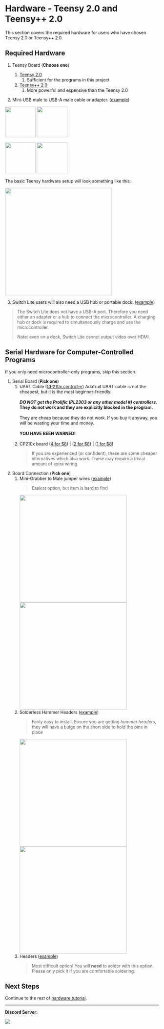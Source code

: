 # Hardware - Teensy 2.0 and Teensy++ 2.0

This section covers the required hardware for users who have chosen Teensy 2.0 or Teensy++ 2.0.


## Required Hardware

1. Teensy Board (**Choose one**)
   1. [Teensy 2.0](https://www.pjrc.com/store/teensy.html) 
      1. Sufficient for the programs in this project
   2. [Teensy++ 2.0](https://www.pjrc.com/store/teensypp.html) 
      1. More powerful and expensive than the Teensy 2.0

2. Mini-USB male to USB-A male cable or adapter. ([example](https://www.amazon.com/gp/product/B07QJTX59H/))

<img src="images/teensy2.jpg" height="100"> <img src="images/usb-a-to-usb-mini.jpg" height="100">

<img src="images/teensypp2.jpg" height="100"> <img src="images/usb-a-to-usb-mini.jpg" height="100">


The basic Teensy hardware setup will look something like this:

<img src="images/teensy-basic.jpg" height="350">

3. Switch Lite users will also need a USB hub or portable dock. ([example](https://www.amazon.com/gp/product/B07JK9DFKH))

> The Switch Lite does not have a USB-A port. Therefore you need either an adapter or a hub to connect the microcontroller. A charging hub or dock is required to simultaneously charge and use the microcontroller.
>
> Note: even on a dock, Switch Lite cannot output video over HDMI.

## Serial Hardware for Computer-Controlled Programs

If you only need microcontroller-only programs, skip this section.

1. Serial Board (**Pick one**)
   1. UART Cable ([CP210x controller](https://www.adafruit.com/product/954)) Adafruit UART cable is not the cheapest, but it is the most beginner-friendly.<br><br>
      ***DO NOT get the Prolific (PL2303 or any other model #) controllers.* They do not work and they are explicitly blocked in the program.**<br><br>They are cheap because they do not work. If you buy it anyway, you will be wasting your time and money.<br><br>**YOU HAVE BEEN WARNED!**<br><br>
   2. CP210x board ([4 for $8](https://www.amazon.com/gp/product/B07T1XR9FT)) | ([2 for $8](https://www.amazon.com/gp/product/B07D6LLX19/)) | ([1 for $8](https://www.amazon.com/dp/B072K3Z3TL))
      >  If you are experienced (or confident), these are some cheaper alternatives which also work. These may require a trivial amount of extra wiring.
2. Board Connection (**Pick one**)
   1. Mini-Grabber to Male jumper wires ([example](https://www.amazon.com/gp/product/B08M5GNY47))
       > Easiest option, but item is hard to find
       <img src="https://raw.githubusercontent.com/PokemonAutomation/ComputerControl/master/Wiki/Hardware/images/serial-teensy2-mg.jpg" height="350">
       <img src="https://raw.githubusercontent.com/PokemonAutomation/ComputerControl/master/Wiki/Hardware/images/serial-teensypp2-mg.jpg" height="350">
   2. Solderless Hammer Headers ([example](https://www.adafruit.com/product/3662))
       > Fairly easy to install. Ensure you are getting _hammer headers_, they will have a bulge on the short side to hold the pins in place
       <img src="https://raw.githubusercontent.com/PokemonAutomation/ComputerControl/master/Wiki/Hardware/images/teensy2-hammer-0.jpg" height="350">
       <img src="https://raw.githubusercontent.com/PokemonAutomation/ComputerControl/master/Wiki/Hardware/images/teensypp2-hammer-0.jpg" height="350">
   3. Headers ([example](https://www.adafruit.com/product/2822))
       > Most difficult option! You will **need** to solder with this option. Please only pick it if you are comfortable soldering.

## Next Steps

Continue to the rest of [hardware tutorial](Hardware.md).

<hr>

**Discord Server:** 

[<img src="https://canary.discordapp.com/api/guilds/695809740428673034/widget.png?style=banner2">](https://discord.gg/cQ4gWxN)




